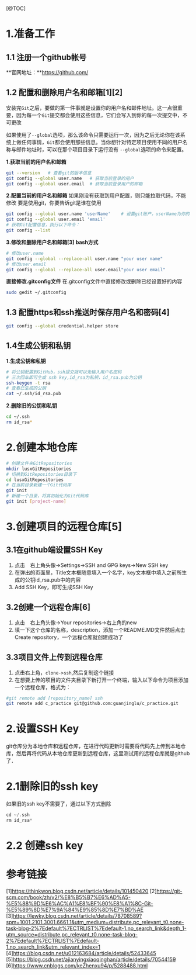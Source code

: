 [@TOC]
# 1.准备工作
## 1.1 注册一个github帐号
**官网地址：**https://github.com/
## 1.2 配置和删除用户名和邮箱[1][2]
安装完`Git`之后，要做的第一件事就是设置你的用户名和邮件地址。这一点很重要，因为每一个`Git`提交都会使用这些信息，它们会写入到你的每一次提交中，不可更改

如果使用了`--global`选项，那么该命令只需要运行一次，因为之后无论你在该系统上做任何事情，`Git`都会使用那些信息。当你想针对特定项目使用不同的用户名称与邮件地址时，可以在那个项目目录下运行没有 `--global`选项的命令来配置。

**1.获取当前的用户名和邮箱**
```bash
git --version   # 查看git的版本信息
git config --global user.name   # 获取当前登录的用户
git config --global user.email  # 获取当前登录用户的邮箱
```
**2.配置当前的用户名和邮箱**
如果刚没有获取到用户配置，则只能拉取代码，不能修改  要是使用git，你要告诉git是谁在使用
```bash
git config --global user.name 'userName'    # 设置git账户，userName为你的git账号，
git config --global user.email 'email'
# 获取Git配置信息，执行以下命令：
git config --list
```
**3.修改和删除用户名和邮箱[3]**
**bash方式**
```bash
# 修改user.name
git config --global --replace-all user.name "your user name"
# 修改user.email
git config --global --replace-all user.email"your user email"
```
**直接修改.gitconfig文件**
在.gitconfig文件中直接修改或删除已经设置好的内容
```bash
sudo gedit ~/.gitconfig
```
## 1.3 配置https和ssh推送时保存用户名和密码[4]
```bash
git config --global credential.helper store
```
## 1.4生成公钥和私钥
**1.生成公钥和私钥**
```bash
# 将公钥配置到GitHub，ssh提交就可以免输入用户名密码
# 三次回车即可生成 ssh key,id_rsa为私钥，id_rsa.pub为公钥
ssh-keygen -t rsa
# 查看已生成的公钥
cat ~/.ssh/id_rsa.pub
```
**2.删除旧的公钥和私钥**
```bash
cd ~/.ssh
rm id_rsa*
```

# 2.创建本地仓库
```bash
# 创建文件夹GitRepositories
mkdir lusxGitRepositories
# 切换到GitRepositories目录下    
cd lusxGitRepositories       
# 在当前目录新建一个Git代码库
git init
# 新建一个目录，将其初始化为Git代码库
git init [project-name]
```

# 3.创建项目的远程仓库[5]
## 3.1在github端设置SSH Key
1. 点击　右上角头像->Settings->SSH and GPG keys->New SSH key
2. 在弹出的页面里，Title文本框随意填入一个名字，key文本框中填入之前所生成的公钥id_rsa.pub中的内容
3. Add SSH Key，即可生成SSH Key

## 3.2创建一个远程仓库[6]
1. 点击　右上角头像->Your repositories->右上角的new
2. 填一下这个仓库的名称，description，添加一个README.MD文件然后点击　Create repository，一个远程仓库就创建成功了

## 3.3项目文件上传到远程仓库
1. 点击右上角，`clone->ssh`,然后复制这个链接
2. 在想要上传的项目的文件夹目录下新打开一个终端，输入以下命令为项目添加一个远程仓库，格式为：
```bash
#git remote add [repository_name] ssh
git remote add c_practice git@github.com:guanjinglu/c_practice.git
```






# 2.设置SSH Key
git仓库分为本地仓库和远程仓库，在进行代码更新时需要将代码先上传到本地仓库，然后再将代码从本地仓库更新到远程仓库，这里测试用的远程仓库就是github了．
# 2.1删除旧的ssh key
如果旧的ssh key不需要了，通过以下方式删除 
```cpp
cd ~/.ssh
rm id_rsa*
```
# 2.2 创建ssh key


# 参考链接
[1]https://thinkwon.blog.csdn.net/article/details/101450420
[2]https://git-scm.com/book/zh/v2/%E8%B5%B7%E6%AD%A5-%E5%88%9D%E6%AC%A1%E8%BF%90%E8%A1%8C-Git-%E5%89%8D%E7%9A%84%E9%85%8D%E7%BD%AE
[3]https://lewky.blog.csdn.net/article/details/78708589?spm=1001.2101.3001.6661.1&utm_medium=distribute.pc_relevant_t0.none-task-blog-2%7Edefault%7ECTRLIST%7Edefault-1.no_search_link&depth_1-utm_source=distribute.pc_relevant_t0.none-task-blog-2%7Edefault%7ECTRLIST%7Edefault-1.no_search_link&utm_relevant_index=1
[4]https://blog.csdn.net/u012163684/article/details/52433645
[5]https://blog.csdn.net/ajianyingxiaoqinghan/article/details/70544159
[6]https://www.cnblogs.com/keZhenxu94/p/5288488.html